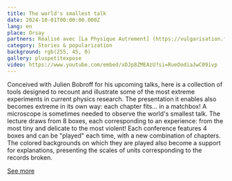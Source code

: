 ```yaml
---
title: The world's smallest talk
date: 2024-10-01T00:00:00.000Z
lang: en
place: Orsay
partners: Réalisé avec [La Physique Autrement] (https://vulgarisation.fr/)
category: Stories & popularization
background: rgb(255, 45, 0)
gallery: pluspetitexpose
video: https://www.youtube.com/embed/xDJp8ZMEAzU?si=RueOodiaJwC09ivp
---
```

Conceived with Julien Bobroff for his upcoming talks, here is a collection of tools designed to recount and illustrate some of the most extreme experiments in current physics research. The presentation it enables also becomes extreme in its own way: each chapter fits... in a matchbox! A microscope is sometimes needed to observe the world's smallest talk. The lecture draws from 8 boxes, each corresponding to an experience: from the most tiny and delicate to the most violent! Each conference features 4 boxes and can be "played" each time, with a new combination of chapters. The colored backgrounds on which they are played also become a support for explanations, presenting the scales of units corresponding to the records broken.

[See more](https://vulgarisation.fr/)